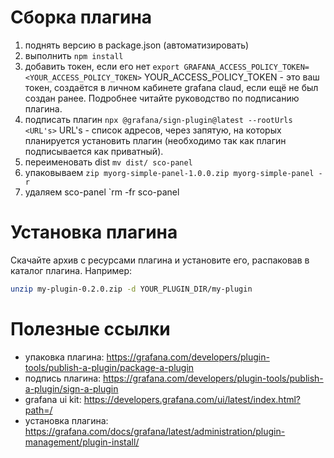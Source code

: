 # Сборка плагина

1. поднять версию в package.json (автоматизировать)
2. выполнить `npm install`
3. добавить токен, если его нет `export GRAFANA_ACCESS_POLICY_TOKEN=<YOUR_ACCESS_POLICY_TOKEN>`
   YOUR_ACCESS_POLICY_TOKEN - это ваш токен, создаётся в личном кабинете grafana claud, если ещё не был создан ранее. Подробнее читайте руководство по подписанию плагина.
4. подписать плагин `npx @grafana/sign-plugin@latest --rootUrls <URL's>`
   URL's - список адресов, через запятую, на которых планируется установить плагин (необходимо так как плагин подписывается как приватный).
5. переименовать dist `mv dist/ sco-panel`
6. упаковываем `zip myorg-simple-panel-1.0.0.zip myorg-simple-panel -r`
7. удаляем sco-panel `rm -fr sco-panel

# Установка плагина

Скачайте архив с ресурсами плагина и установите его, распаковав в каталог плагина. Например:

```bash
unzip my-plugin-0.2.0.zip -d YOUR_PLUGIN_DIR/my-plugin
```

# Полезные ссылки

- упаковка плагина: https://grafana.com/developers/plugin-tools/publish-a-plugin/package-a-plugin
- подпись плагина: https://grafana.com/developers/plugin-tools/publish-a-plugin/sign-a-plugin
- grafana ui kit: https://developers.grafana.com/ui/latest/index.html?path=/
- установка плагина: https://grafana.com/docs/grafana/latest/administration/plugin-management/plugin-install/
